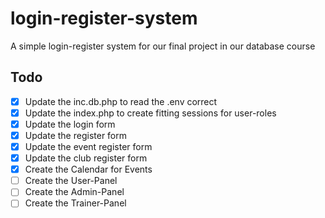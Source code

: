# login-register-system
A simple login-register system for our final project in our database course

## Todo

- [x] Update the inc.db.php to read the .env correct
- [x] Update the index.php to create fitting sessions for user-roles
- [x] Update the login form
- [x] Update the register form
- [x] Update the event register form
- [x] Update the club register form
- [x] Create the Calendar for Events
- [ ] Create the User-Panel
- [ ] Create the Admin-Panel
- [ ] Create the Trainer-Panel
